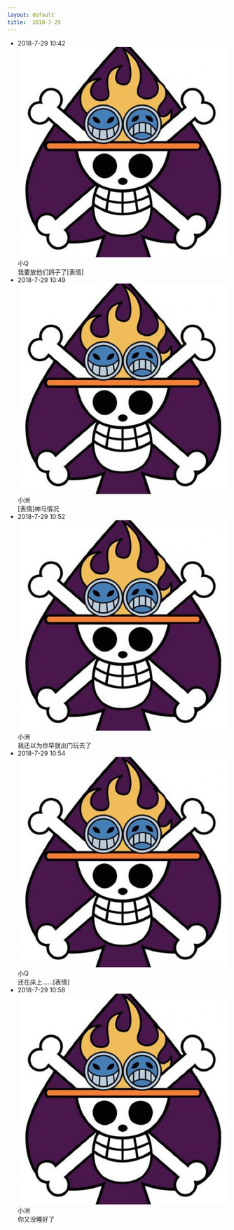 ```yaml
---
layout: default
title:  2018-7-29
---
```


<div class="chat"><ul><li><div class="chat_time"><span>2018-7-29 10:42</span></div><div class="chat_main">
    <img class="chat_avatar chat_avatar_left" src="/images/share.jpg"/>
    <div class="chat_text chat_text_left">
        <div class="chat_nickname">
            <span>小Q</span>
        </div>
        <div class="chat_message">
            <span>我要放他们鸽子了[表情]</span>
        </div>
    </div>
</div>
<div style="clear: both"/></li><li><div class="chat_time"><span>2018-7-29 10:49</span></div><div class="chat_main">
    <img class="chat_avatar chat_avatar_right" src="/images/share.jpg"/>
    <div class="chat_text chat_text_right">
        <div class="chat_nickname chat_nickname_right">
            <span>小洲</span>
        </div>
        <div class="chat_message chat_message_right">
            <span>[表情]神马情况</span>
        </div>
    </div>
</div>
<div style="clear: both"/></li><li><div class="chat_time"><span>2018-7-29 10:52</span></div><div class="chat_main">
    <img class="chat_avatar chat_avatar_right" src="/images/share.jpg"/>
    <div class="chat_text chat_text_right">
        <div class="chat_nickname chat_nickname_right">
            <span>小洲</span>
        </div>
        <div class="chat_message chat_message_right">
            <span>我还以为你早就出门玩去了</span>
        </div>
    </div>
</div>
<div style="clear: both"/></li><li><div class="chat_time"><span>2018-7-29 10:54</span></div><div class="chat_main">
    <img class="chat_avatar chat_avatar_left" src="/images/share.jpg"/>
    <div class="chat_text chat_text_left">
        <div class="chat_nickname">
            <span>小Q</span>
        </div>
        <div class="chat_message">
            <span>还在床上……[表情]</span>
        </div>
    </div>
</div>
<div style="clear: both"/></li><li><div class="chat_time"><span>2018-7-29 10:58</span></div><div class="chat_main">
    <img class="chat_avatar chat_avatar_right" src="/images/share.jpg"/>
    <div class="chat_text chat_text_right">
        <div class="chat_nickname chat_nickname_right">
            <span>小洲</span>
        </div>
        <div class="chat_message chat_message_right">
            <span>你又没睡好了</span>
        </div>
    </div>
</div>
<div style="clear: both"/></li>
</ul>
</div>
